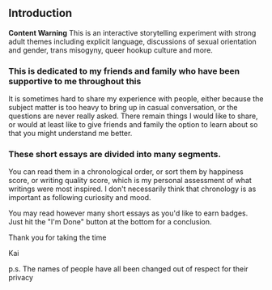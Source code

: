 ## Introduction

**Content Warning** This is an interactive storytelling experiment with strong adult themes including explicit language, discussions of sexual orientation and gender, trans misogyny, queer hookup culture and more.

### This is dedicated to my friends and family who have been supportive to me throughout this 

It is sometimes hard to share my experience with people, either because the subject matter is too heavy to bring up in casual conversation, or the questions are never really asked. There remain things I would like to share, or would at least like to give friends and family the option to learn about so that you might understand me better.

### These short essays are divided into many segments.
You can read them in a chronological order, or sort them by happiness score, or writing quality score, which is my personal assessment of what writings were most inspired. I don't necessarily think that chronology is as important as following curiosity and mood.

You may read however many short essays as you'd like to earn badges. Just hit the "I'm Done" button at the bottom for a conclusion.

Thank you for taking the time

Kai

p.s. The names of people have all been changed out of respect for their privacy